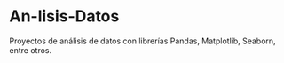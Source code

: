 # An-lisis-Datos
Proyectos de análisis de datos con librerías Pandas, Matplotlib, Seaborn, entre otros.  
